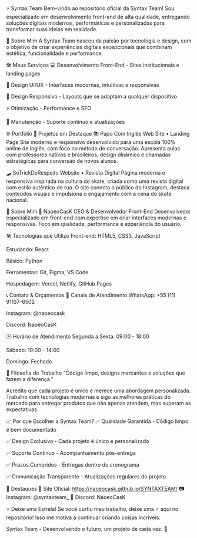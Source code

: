 ⚡ Syntax Team
Bem-vindo ao repositório oficial da Syntax Team!
Sou especializado em desenvolvimento front-end de alta qualidade, entregando soluções digitais modernas, performáticas e personalizadas para transformar suas ideias em realidade.

🚀 Sobre Mim
A Syntax Team nasceu da paixão por tecnologia e design, com o objetivo de criar experiências digitais excepcionais que combinam estética, funcionalidade e performance.

🛠️ Meus Serviços
💻 Desenvolvimento Front-End - Sites institucionais e landing pages

🎨 Design UI/UX - Interfaces modernas, intuitivas e responsivas

📱 Design Responsivo - Layouts que se adaptam a qualquer dispositivo

⚡ Otimização - Performance e SEO

🔧 Manutenção - Suporte contínuo e atualizações

🌐 Portfólio
🎯 Projetos em Destaque
📚 Papo Com Inglês
Web Site • Landing Page
Site moderno e responsivo desenvolvido para uma escola 100% online de inglês, com foco no método de conversação. Apresenta aulas com professores nativos e brasileiros, design dinâmico e chamadas estratégicas para conversão de novos alunos.

🛹 SoTrickDeRespeito
Website • Revista Digital
Página moderna e responsiva inspirada na cultura do skate, criada como uma revista digital com estilo autêntico de rua. O site conecta o público do Instagram, destaca conteúdos visuais e impulsiona o engajamento com a cena do skate nacional.

👤 Sobre Mim
🧠 NaoeoCasK
CEO & Desenvolvedor Front-End
Desenvolvedor especializado em front-end com expertise em criar interfaces modernas e responsivas. Foco em qualidade, performance e experiência do usuário.

🛠️ Tecnologias que Utilizo
Front-end: HTML5, CSS3, JavaScript

Estudando: React

Básico: Python

Ferramentas: Git, Figma, VS Code

Hospedagem: Vercel, Netlify, GitHub Pages

📞 Contato & Orçamentos
💬 Canais de Atendimento
WhatsApp: +55 (11) 91137-6502

Instagram: @naoeocask

Discord: NaoeoCasK

🕒 Horário de Atendimento
Segunda a Sexta: 09:00 - 18:00

Sábado: 10:00 - 14:00

Domingo: Fechado

🎯 Filosofia de Trabalho
"Código limpo, designs marcantes e soluções que fazem a diferença."

Acredito que cada projeto é único e merece uma abordagem personalizada. Trabalho com tecnologias modernas e sigo as melhores práticas do mercado para entregar produtos que não apenas atendem, mas superam as expectativas.

📈 Por que Escolher a Syntax Team?
✅ Qualidade Garantida - Código limpo e bem documentado

✅ Design Exclusivo - Cada projeto é único e personalizado

✅ Suporte Contínuo - Acompanhamento pós-entrega

✅ Prazos Cumpridos - Entregas dentro do cronograma

✅ Comunicação Transparente - Atualizações regulares do projeto

🌟 Destaques
🔗 Site Oficial: https://naoeocask.github.io/SYNTAXTEAM/
📷 Instagram: @syntaxteam_
💬 Discord: NaoeoCasK

⭐ Deixe uma Estrela!
Se você curtiu meu trabalho, deixe uma ⭐ aqui no repositório!
Isso me motiva a continuar criando coisas incríveis.

Syntax Team - Desenvolvendo o futuro, um projeto de cada vez. 🚀

